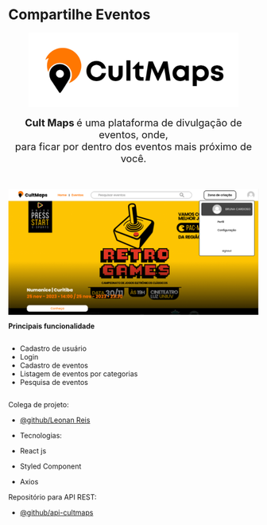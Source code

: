 # Compartilhe Eventos
<div align="center" style=" display: flex; align-items: center; flex-direction: column;">
    <img height="150px" src="./public/lgcultmaps.svg"/>
    <p align="center" style="font-size: 20px; text-align: center;">
        <b>Cult Maps </b>é uma plataforma de divulgação de eventos, onde, <br> para ficar por dentro dos eventos mais próximo de você.
    </p>
    <hr/>
    <img width="100%" src="./public/cultmapsHome.png"/>
</div>
    <div width="100%" style=" display: flex; align-items: start; flex-direction: column;">
    <p><b>Principais funcionalidade</b></p>
    <ul>
        <li>Cadastro de usuário</li>
        <li>Login</li>
        <li>Cadastro de eventos</li>
        <li>Listagem de eventos por categorias</li>
        <li>Pesquisa de eventos</li>
    </ul>
    </div>

Colega de projeto:

- [@github/Leonan Reis](https://github.com/LeonanAraudo) 
  
- Tecnologias:
 - React js
 - Styled Component
 - Axios

Repositório para API REST:

- [@github/api-cultmaps](https://github.com/BrunaCardoso7/api-cultmaps) 

